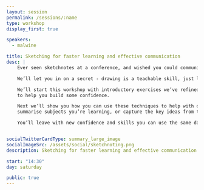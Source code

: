 ```yaml
---
layout: session
permalink: /sessions/:name
type: workshop
display_first: true

speakers:
  - malwine

title: Sketching for faster learning and effective communication
desc: |
    Ever seen sketchnotes at a conference, and wished you could communicate as clearly, and quickly?

    We’ll let you in on a secret - drawing is a teachable skill, just like writing code is.

    We’ll start this workshop with introductory exercises we’ve refined at conference workshops this year,
    to help you build some confidence.

    Next we’ll show you how you can use these techniques to help with discussions around system design and software architecture,
    summarise subjects you’re learning, or capture the key ideas from talks.

    You’ll leave with new confidence and skills you can use the same day!


socialTwitterCardType: summary_large_image
socialImageSrc: /assets/social/sketchnoting.png
description: Sketching for faster learning and effective communication

start: "14:30"
day: saturday

public: true
---
```

